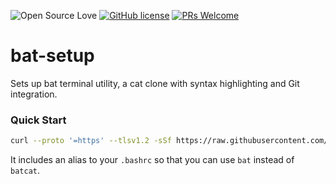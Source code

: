 ![Open Source Love](https://badges.frapsoft.com/os/v2/open-source.svg?v=103) [![GitHub license](https://img.shields.io/badge/licence-GPL--3.0-blue)](LICENSE) [![PRs Welcome](https://img.shields.io/badge/PRs-welcome-green.svg)](.github/CONTRIBUTING.md)
<br>

# bat-setup
Sets up bat terminal utility, a cat clone with syntax highlighting and Git integration.

### Quick Start

```bash
curl --proto '=https' --tlsv1.2 -sSf https://raw.githubusercontent.com/unix-terminal-setup/bat-setup/main/setup.sh | bash
```

It includes an alias to your `.bashrc` so that you can use `bat` instead of `batcat`.